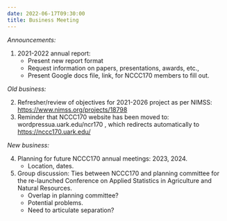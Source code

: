 ```yaml
---
date: 2022-06-17T09:30:00
title: Business Meeting
---
```


*Announcements:*

1. 2021-2022 annual report:
    * Present new report format
    * Request information on papers, presentations, awards, etc.,
    * Present Google docs file, link, for NCCC170 members to fill out.

*Old business:*

2. Refresher/review of objectives for 2021-2026 project as per NIMSS: https://www.nimss.org/projects/18798
3. Reminder that NCCC170 website has been moved to: wordpressua.uark.edu/ncr170 , which redirects automatically to https://nccc170.uark.edu/

*New business:*

4. Planning for future NCCC170 annual meetings: 2023, 2024.
    * Location, dates.
5. Group discussion: Ties between NCCC170 and planning committee for the re-launched
Conference on Applied Statistics in Agriculture and Natural Resources.
    * Overlap in planning committee?
    * Potential problems.
    * Need to articulate separation?
